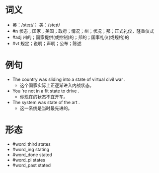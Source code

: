 # 词义
- 英：/steɪt/； 美：/steɪt/
- #n 状态；国家；美国；政府；情况；州；状况；邦；正式礼仪，隆重仪式
- #adj 州的；国家提供(或控制)的；邦的；国事礼仪(或规格)的
- #vt 规定；说明；声明；公布；陈述
# 例句
- The country was sliding into a state of virtual civil war .
	- 这个国家实际上正逐渐进入内战状态。
- You 're not in a fit state to drive .
	- 你现在的状态不宜开车。
- The system was state of the art .
	- 这一系统是当时最先进的。
# 形态
- #word_third states
- #word_ing stating
- #word_done stated
- #word_pl states
- #word_past stated
